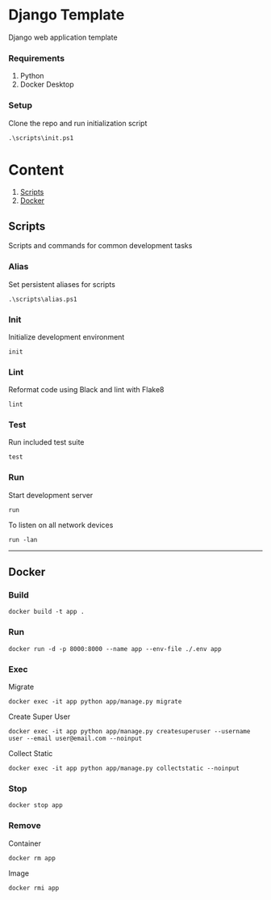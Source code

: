 # Django Template

Django web application template

### Requirements

1. Python
1. Docker Desktop

### Setup

Clone the repo and run initialization script

```shell
.\scripts\init.ps1
```

# Content

1. [Scripts](#scripts)
1. [Docker](#docker)

## Scripts

Scripts and commands for common development tasks

### Alias

Set persistent aliases for scripts

```shell
.\scripts\alias.ps1
```

### Init

Initialize development environment

```shell
init
```

### Lint

Reformat code using Black and lint with Flake8

```shell
lint
```

### Test

Run included test suite

```shell
test
```

### Run

Start development server

```shell
run
```

To listen on all network devices

```shell
run -lan
```

---

## Docker

### Build

```shell
docker build -t app .
```

### Run

```shell
docker run -d -p 8000:8000 --name app --env-file ./.env app
```

### Exec

Migrate

```shell
docker exec -it app python app/manage.py migrate
```

Create Super User

```shell
docker exec -it app python app/manage.py createsuperuser --username user --email user@email.com --noinput
```

Collect Static

```shell
docker exec -it app python app/manage.py collectstatic --noinput
```

### Stop

```shell
docker stop app
```

### Remove

Container

```shell
docker rm app
```

Image

```shell
docker rmi app
```
